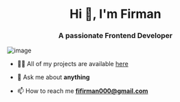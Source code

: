 
<h1 align="center">Hi 👋, I'm Firman </h1>
<h3 align="center">A passionate Frontend Developer  </h3>

![image](https://github.com/saadeghi/saadeghi/blob/master/dino.gif)

- 👨‍💻 All of my projects are available  [here](https://github.com/PromisePioneer?tab=repositories)

- 💬 Ask me about **anything**

- 📫 How to reach me **fifirman000@gmail.com**

</p>




